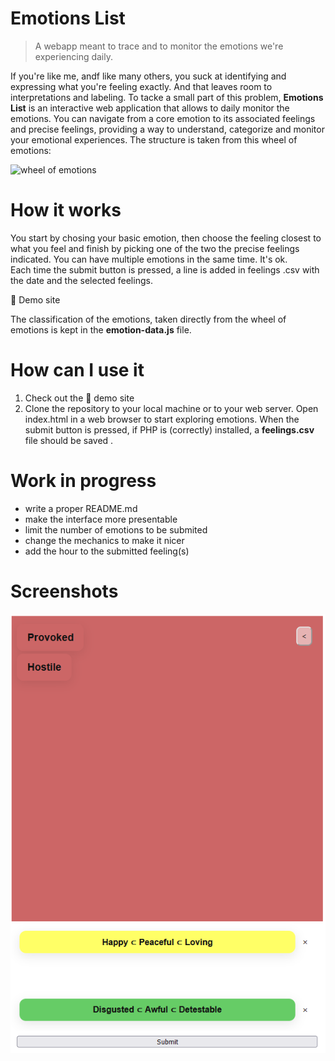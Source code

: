 # Emotions List
> A webapp meant to trace and to monitor the emotions we're experiencing daily.

If you're like me, andf like many others, you suck at identifying and expressing what you're feeling exactly. And that leaves room to interpretations and labeling. To tacke a small part of this problem, **Emotions List** is an interactive web application that allows to daily monitor the emotions. You can navigate from a core emotion to its associated feelings and precise feelings, providing a way to understand, categorize and monitor your emotional experiences. The structure is taken from this wheel of emotions:

![wheel of emotions](https://upload.wikimedia.org/wikipedia/commons/thumb/6/6e/Emotions_wheel.png/484px-Emotions_wheel.png)

# How it works 

You start by chosing your basic emotion, then choose the feeling closest to what you feel and finish by picking one of the two the precise feelings indicated. You can have multiple emotions in the same time. It's ok.   
Each time the submit button is pressed, a line is added in feelings .csv with the date and the selected feelings. 
 
 :construction: Demo site
 
The classification of the emotions, taken directly from the wheel of emotions is kept in the **emotion-data.js** file. 

# How can I use it
1. Check out the :construction: demo site 
2. Clone the repository to your local machine or to your web server. Open index.html in a web browser to start exploring emotions.
When the submit button is pressed, if PHP is (correctly) installed, a **feelings.csv** file should be saved . 

# Work in progress
- write a proper README.md
- make the interface more presentable
- limit the number of emotions to be submited
- change the mechanics to make it nicer
- add the hour to the submitted feeling(s) 

# Screenshots  
![Screenshot](/Screenshots/Screenshot_general.png)
